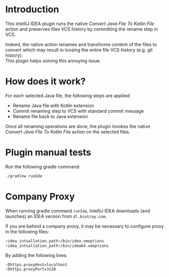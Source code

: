 # Introduction

This IntelliJ IDEA plugin runs the native *Convert Java File To Kotlin File* action and preserves files VCS 
history by committing the rename step in VCS.

Indeed, the native action renames and transforms content of the files to convert which may result in loosing the 
entire file VCS history (e.g. git history).  
This plugin helps solving this annoying issue.


# How does it work?

For each selected Java file, the following steps are applied:
- Rename Java file with Kotlin extension
- Commit renaming step to VCS with standard commit message 
- Rename file back to Java extension

Once all renaming operations are done, the plugin invokes the native *Convert Java File To Kotlin File* action on the 
selected files.


# Plugin manual tests

Run the following gradle command:
```sh
./gradlew runIde
```


# Company Proxy

When running gradle command `runIde`, IntelliJ IDEA downloads (and launches) an IDEA version from `dl.bintray.com`.

If you are behind a company proxy, it may be necessary to configure proxy in the following files:
```sh
<idea_intsallation_path>/bin/idea.vmoptions
<idea_intsallation_path>/bin/idea64.vmoptions
```

By adding the following lines:
```
-Dhttps.proxyHost=localhost
-Dhttps.proxyPort=3128
```